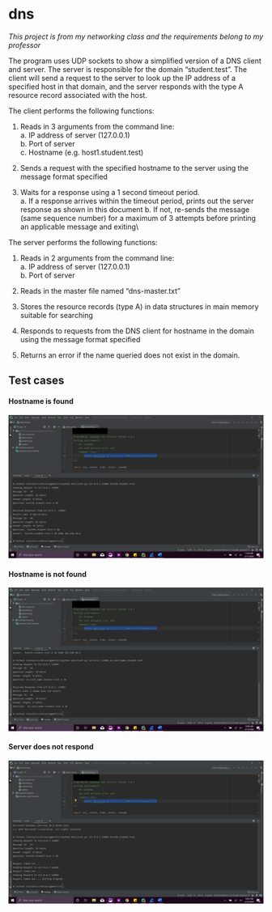 # dns
_This project is from my networking class and the requirements belong to my professor_

The program uses UDP sockets to show a simplified version of a DNS client and server. The server is
responsible for the domain “student.test”. The client will send a request to the server to look up the IP
address of a specified host in that domain, and the server responds with the type A resource record
associated with the host.

The client performs the following functions:

1. Reads in 3 arguments from the command line:\
a. IP address of server (127.0.0.1)\
b. Port of server\
c. Hostname (e.g. host1.student.test)

2. Sends a request with the specified hostname to the server using the message format specified

3. Waits for a response using a 1 second timeout period.\
a. If a response arrives within the timeout period, prints out the server response as shown in
this document
b. If not, re-sends the message (same sequence number) for a maximum of 3 attempts before
printing an applicable message and exiting\

The server performs the following functions:
1. Reads in 2 arguments from the command line:\
a. IP address of server (127.0.0.1)\
b. Port of server

2. Reads in the master file named “dns-master.txt”

3. Stores the resource records (type A) in data structures in main memory suitable for searching

4. Responds to requests from the DNS client for hostname in the domain using the message format
specified

5. Returns an error if the name queried does not exist in the domain.

## Test cases
#### Hostname is found
![nameFound](nameFound.png)
<br>

#### Hostname is not found
![nameNotFound](nameNotFound.png)
<br>

#### Server does not respond
![serverNotResponds](server_not_responds.png)
